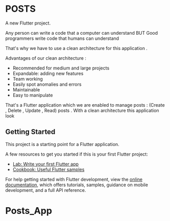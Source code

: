 # POSTS


A new Flutter project.

Any person can write a code that a computer
can understand
  BUT
Good programmers write code that humans
can understand

That's why we have to use a clean architecture for this application .

Advantages of our clean architecture :

- Recommended for medium and large projects
- Expandable: adding new features
- Team working
- Easily spot anomalies and errors
- Maintainable
- Easy to manipulate

That's a Flutter application which we are enabled to manage posts : (Create , Delete , Update , Read) posts .
With a clean architecture this application look 

## Getting Started

This project is a starting point for a Flutter application.

A few resources to get you started if this is your first Flutter project:

- [Lab: Write your first Flutter app](https://docs.flutter.dev/get-started/codelab)
- [Cookbook: Useful Flutter samples](https://docs.flutter.dev/cookbook)

For help getting started with Flutter development, view the
[online documentation](https://docs.flutter.dev/), which offers tutorials,
samples, guidance on mobile development, and a full API reference.

# Posts_App

